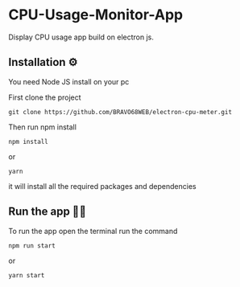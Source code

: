 # CPU-Usage-Monitor-App

Display CPU usage app build on electron js.

## Installation ⚙

You need Node JS install on your pc

First clone the project

```
git clone https://github.com/BRAVO68WEB/electron-cpu-meter.git
```

Then run npm install

```
npm install
```

or

```
yarn
```

it will install all the required packages and dependencies

## Run the app 🏃‍♂️

To run the app open the terminal run the command

```
npm run start
```

or

```
yarn start
```
